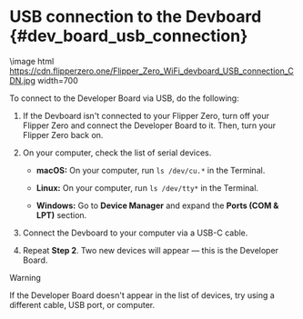 # USB connection to the Devboard {#dev_board_usb_connection}

\image html https://cdn.flipperzero.one/Flipper_Zero_WiFi_devboard_USB_connection_CDN.jpg width=700

To connect to the Developer Board via USB, do the following:

1. If the Devboard isn't connected to your Flipper Zero, turn off your Flipper Zero and connect the Developer Board to it. Then, turn your Flipper Zero back on.

2. On your computer, check the list of serial devices.

    - **macOS:** On your computer, run `ls /dev/cu.*` in the Terminal.

    - **Linux:** On your computer, run `ls /dev/tty*` in the Terminal.

    - **Windows:** Go to **Device Manager** and expand the **Ports (COM & LPT)** section.

3. Connect the Devboard to your computer via a USB-C cable.

4. Repeat **Step 2**. Two new devices will appear — this is the Developer Board.

> [!warning]
> If the Developer Board doesn't appear in the list of devices, try using a different cable, USB port, or computer.